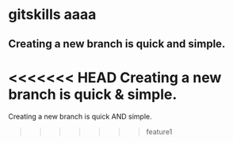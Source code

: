 # gitskills  aaaa
Creating a new branch is quick and simple.
------------
<<<<<<< HEAD
Creating a new branch is quick & simple.
=======
Creating a new branch is quick AND simple.
>>>>>>> feature1
